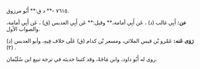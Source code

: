 ٧٦١٥ -** د ق:** أَبُو مرزوق.

**عن:** أَبِي غالب (د) ، عَن أَبِي أمامة،** وقيل:** عَن أَبِي العدبس (ق) ، عَن أَبِي أمامة، والصواب الأول.

**رَوَى عَنه:** عَمْرو بْن قيس الملائي، ومسعر بْن كدام (ق) عَلَى خلاف فِيهِ، وأبو العدبس (د) (٢) .

روى له أَبُو داود، وابن مَاجَهْ، وقد كتبنا حديثه في ترجة تبيع ابن سُلَيْمان.